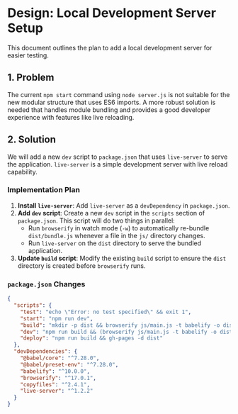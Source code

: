# Design: Local Development Server Setup

This document outlines the plan to add a local development server for easier testing.

## 1. Problem

The current `npm start` command using `node server.js` is not suitable for the new modular structure that uses ES6 imports. A more robust solution is needed that handles module bundling and provides a good developer experience with features like live reloading.

## 2. Solution

We will add a new `dev` script to `package.json` that uses `live-server` to serve the application. `live-server` is a simple development server with live reload capability.

### Implementation Plan

1.  **Install `live-server`**: Add `live-server` as a `devDependency` in `package.json`.
2.  **Add `dev` script**: Create a new `dev` script in the `scripts` section of `package.json`. This script will do two things in parallel:
    *   Run `browserify` in watch mode (`-w`) to automatically re-bundle `dist/bundle.js` whenever a file in the `js/` directory changes.
    *   Run `live-server` on the `dist` directory to serve the bundled application.
3.  **Update `build` script**: Modify the existing `build` script to ensure the `dist` directory is created before `browserify` runs.

### `package.json` Changes

```json
{
  "scripts": {
    "test": "echo \"Error: no test specified\" && exit 1",
    "start": "npm run dev",
    "build": "mkdir -p dist && browserify js/main.js -t babelify -o dist/bundle.js && copyfiles index.html \"styles/*\" dist",
    "dev": "npm run build && (browserify js/main.js -t babelify -o dist/bundle.js -w & live-server dist)",
    "deploy": "npm run build && gh-pages -d dist"
  },
  "devDependencies": {
    "@babel/core": "^7.28.0",
    "@babel/preset-env": "^7.28.0",
    "babelify": "^10.0.0",
    "browserify": "^17.0.1",
    "copyfiles": "^2.4.1",
    "live-server": "^1.2.2"
  }
}
```
